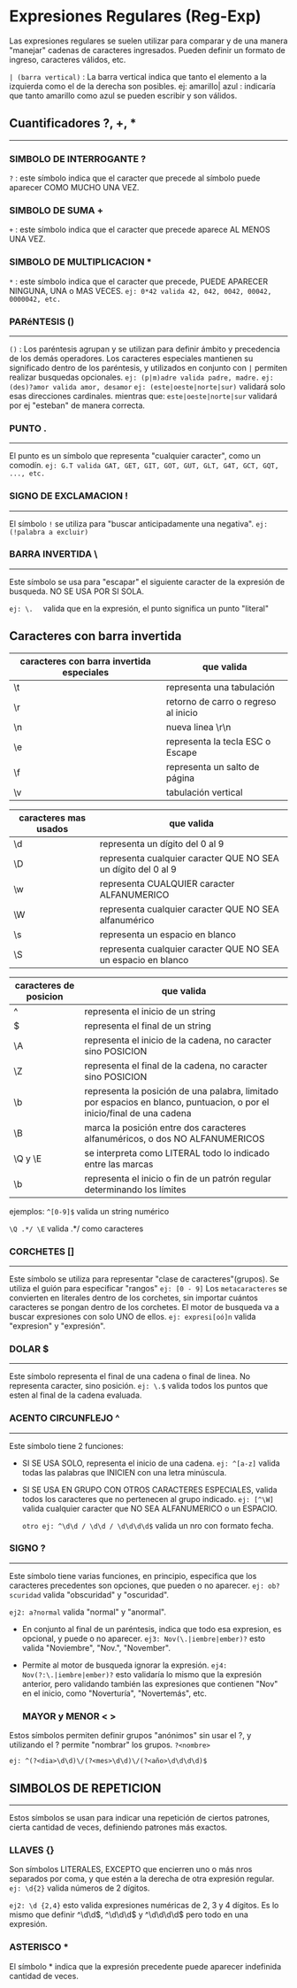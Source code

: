 # Expresiones Regulares (Reg-Exp)

Las expresiones regulares se suelen utilizar para comparar y de una manera "manejar" cadenas de caracteres ingresados. Pueden definir un formato de ingreso, caracteres válidos, etc.

`| (barra vertical)` : La barra vertical indica que tanto el elemento a la izquierda como el de la derecha son posibles. 
ej: amarillo| azul : indicaría que tanto amarillo como azul se pueden escribir y son válidos.

## Cuantificadores ?, +, *
---

### SIMBOLO DE INTERROGANTE ?
`?` : este símbolo indica que el caracter que precede al símbolo puede aparecer COMO MUCHO UNA VEZ.

### SIMBOLO DE SUMA +
`+` : este símbolo indica que el caracter que precede aparece AL MENOS UNA VEZ.

### SIMBOLO DE MULTIPLICACION *
`*` : este símbolo indica que el caracter que precede, PUEDE APARECER NINGUNA, UNA o MAS VECES.
```ej: 0*42 valida 42, 042, 0042, 00042, 0000042, etc.```

### PARéNTESIS ()
---

`()` : Los paréntesis agrupan y se utilizan para definir ámbito y precedencia de los demás operadores. Los caracteres especiales mantienen su significado dentro de los paréntesis, y utilizados en conjunto con `|` permiten realizar busquedas opcionales.
```ej: (p|m)adre valida padre, madre.```
```ej: (des)?amor valida amor, desamor```
`ej: (este|oeste|norte|sur)` validará solo esas direcciones cardinales. mientras que:
`este|oeste|norte|sur` validará por ej "esteban" de manera correcta.

### PUNTO .
---
El punto es un símbolo que representa "cualquier caracter", como un comodín.
```ej: G.T valida GAT, GET, GIT, GOT, GUT, GLT, G4T, GCT, GQT, ..., etc.```

### SIGNO DE EXCLAMACION !
---
El símbolo `!` se utiliza para "buscar anticipadamente una negativa".
```ej: (!palabra a excluir)```

### BARRA INVERTIDA \
---
Este símbolo se usa para "escapar" el siguiente caracter de la expresión de busqueda. NO SE USA POR SI SOLA.

```ej: \.  ``` valida que en la expresión, el punto significa un punto "literal"

## Caracteres con barra invertida

|caracteres con barra invertida especiales| que valida|
|----|------|
| \t | representa una tabulación |
| \r | retorno de carro o regreso al inicio |
| \n | nueva linea \r\n |
| \e | representa la tecla ESC o Escape |
| \f | representa un salto de página |
| \v | tabulación vertical |

|caracteres mas usados| que valida|
|---|---|
| \d | representa un dígito del 0 al 9|
| \D | representa cualquier caracter QUE NO SEA un dígito del 0 al 9|
| \w | representa CUALQUIER caracter ALFANUMERICO |
| \W | representa cualquier caracter QUE NO SEA alfanumérico |
| \s | representa un espacio en blanco |
| \S | representa cualquier caracter QUE NO SEA un espacio en blanco   |

|caracteres de posicion| que valida |
|---|---|
|^ | representa el inicio de un string |
| $ | representa el final de un string |
| \A | representa el inicio de la cadena, no caracter sino POSICION|
| \Z | representa el final de la cadena, no caracter sino POSICION|
| \b | representa la posición de una palabra, limitado por espacios en blanco, puntuacion, o por el inicio/final de una cadena|
| \B | marca la posición entre dos caracteres alfanuméricos, o dos NO ALFANUMERICOS|
|\Q y \E| se interpreta como LITERAL todo lo indicado entre las marcas|
|\b | representa el inicio o fin de un patrón regular determinando los límites|



ejemplos:
`^[0-9]$` valida un string numérico

`\Q .*/ \E` valida .*/ como caracteres

### CORCHETES []
---

Este símbolo se utiliza para representar "clase de caracteres"(grupos).
Se utiliza el guión para especificar "rangos" `ej: [0 - 9]`
Los `metacaracteres` se convierten en literales dentro de los corchetes, sin importar cuántos caracteres se pongan dentro de los corchetes.
El motor de busqueda va a buscar expresiones con solo UNO de ellos.
`ej: expresi[oó]n` valida "expresion" y "expresión".

### DOLAR $
---
Este símbolo representa el final de una cadena o final de linea. No representa caracter, sino posición.
`ej: \.$` valida todos los puntos que esten al final de la cadena evaluada.

### ACENTO CIRCUNFLEJO ^
---
Este símbolo tiene 2 funciones:
* SI SE USA SOLO, representa el inicio de una cadena.
  `ej: ^[a-z]` valida todas las palabras que INICIEN con una letra minúscula.
* SI SE USA EN GRUPO CON OTROS CARACTERES ESPECIALES, valida todos los caracteres que no pertenecen al grupo indicado.
  `ej: [^\W]` valida cualquier caracter que NO SEA ALFANUMERICO o un ESPACIO.

  `otro ej: ^\d\d / \d\d / \d\d\d\d$` valida un nro con formato fecha.

### SIGNO ?
---
Este símbolo tiene varias funciones, en principio, especifica que los caracteres precedentes son opciones, que pueden o no aparecer.
`ej: ob?scuridad` valida "obscuridad" y "oscuridad".

`ej2: a?normal` valida "normal" y "anormal".

- En conjunto al final de un paréntesis, indica que todo esa expresion, es opcional, y puede o no aparecer.
  `ej3: Nov(\.|iembre|ember)?` esto valida "Noviembre", "Nov.", "November".

- Permite al motor de busqueda ignorar la expresión.
  `ej4: Nov(?:\.|iembre|ember)?` esto validaría lo mismo que la expresión anterior, pero validando también las expresiones que contienen "Nov" en el inicio, como "Noverturía", "Novertemás", etc.

  ### MAYOR y MENOR < >
Estos símbolos permiten definir grupos "anónimos" sin usar el ?, y utilizando el ? permite "nombrar" los grupos.
`?<nombre>`

`ej: ^(?<dia>\d\d)\/(?<mes>\d\d)\/(?<año>\d\d\d\d)$`

## SIMBOLOS DE REPETICION
---
Estos símbolos se usan para indicar una repetición de ciertos patrones, cierta cantidad de veces, definiendo patrones más exactos.

### LLAVES {}
  Son símbolos LITERALES, EXCEPTO que encierren uno o más nros separados por coma, y que estén a la derecha de otra expresión regular.
  `ej: \d{2}` valida números de 2 dígitos.

  `ej2: \d {2,4}` esto valida expresiones numéricas de 2, 3 y 4 dígitos. Es lo mismo que definir ^\d\d$, ^\d\d\d$ y ^\d\d\d\d$ pero todo en una expresión.

### ASTERISCO *
  El símbolo * indica que la expresión precedente puede aparecer indefinida cantidad de veces.




















